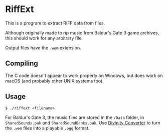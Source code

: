 # RiffExt

This is a program to extract RIFF data from files. 

Although originally made to rip music from Baldur's Gate 3 game archives, this should work for any arbitrary file.

Output files have the `.wem` extension. 

## Compiling
The C code doesn't appear to work properly on Windows, but does work on macOS (and probably other UNIX systems too).

## Usage
`$ ./riffext <filename>`

For Baldur's Gate 3, the music files are stored in the `/Data` folder, in `SharedSounds.pak` and `SharedSoundBanks.pak`.
  Use [Divinity Converter](https://steamcommunity.com/sharedfiles/filedetails/?id=297292305) to turn the `.wem` files into a playable `.ogg` format.
